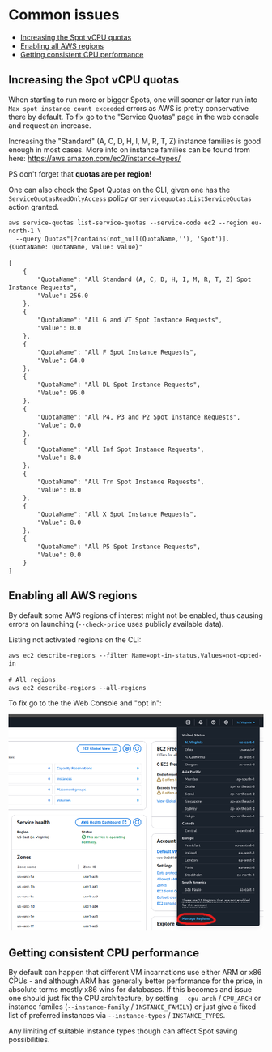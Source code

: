 # Common issues

* [Increasing the Spot vCPU quotas](#increasing-the-spot-vcpu-quotas)
* [Enabling all AWS regions](#enabling-all-aws-regions)
* [Getting consistent CPU performance](#getting-consistent-cpu-performance)

## Increasing the Spot vCPU quotas

When starting to run more or bigger Spots, one will sooner or later run into `Max spot instance count exceeded` errors
as AWS is pretty conservative there by default. To fix go to the "Service Quotas" page in the web console and request
an increase.

Increasing the "Standard" (A, C, D, H, I, M, R, T, Z) instance families is good enough in most cases. More info on instance
families can be found from here: https://aws.amazon.com/ec2/instance-types/

PS don't forget that **quotas are per region!**

One can also check the Spot Quotas on the CLI, given one has the `ServiceQuotasReadOnlyAccess` policy or
`servicequotas:ListServiceQuotas` action granted.

```
aws service-quotas list-service-quotas --service-code ec2 --region eu-north-1 \
  --query Quotas"[?contains(not_null(QuotaName,''), 'Spot')].{QuotaName: QuotaName, Value: Value}"

[
    {
        "QuotaName": "All Standard (A, C, D, H, I, M, R, T, Z) Spot Instance Requests",
        "Value": 256.0
    },
    {
        "QuotaName": "All G and VT Spot Instance Requests",
        "Value": 0.0
    },
    {
        "QuotaName": "All F Spot Instance Requests",
        "Value": 64.0
    },
    {
        "QuotaName": "All DL Spot Instance Requests",
        "Value": 96.0
    },
    {
        "QuotaName": "All P4, P3 and P2 Spot Instance Requests",
        "Value": 0.0
    },
    {
        "QuotaName": "All Inf Spot Instance Requests",
        "Value": 8.0
    },
    {
        "QuotaName": "All Trn Spot Instance Requests",
        "Value": 0.0
    },
    {
        "QuotaName": "All X Spot Instance Requests",
        "Value": 8.0
    },
    {
        "QuotaName": "All P5 Spot Instance Requests",
        "Value": 0.0
    }
]
```

## Enabling all AWS regions

By default some AWS regions of interest might not be enabled, thus causing errors on launching (`--check-price` uses
publicly available data).

Listing not activated regions on the CLI:

```
aws ec2 describe-regions --filter Name=opt-in-status,Values=not-opted-in

# All regions
aws ec2 describe-regions --all-regions
```

To fix go to the the Web Console and "opt in":

![AWS Web Console Region Listing](img/manage_regions.png)


## Getting consistent CPU performance

By default can happen that different VM incarnations use either ARM or x86 CPUs - and although ARM has generally
better performance for the price, in absolute terms mostly x86 wins for databases. If this becomes and issue one should
just fix the CPU architecture, by setting `--cpu-arch` / `CPU_ARCH` or instance familes (`--instance-family` / `INSTANCE_FAMILY`)
or just give a fixed list of preferred instances via `--instance-types` / `INSTANCE_TYPES`.

Any limiting of suitable instance types though can affect Spot saving possibilities.
